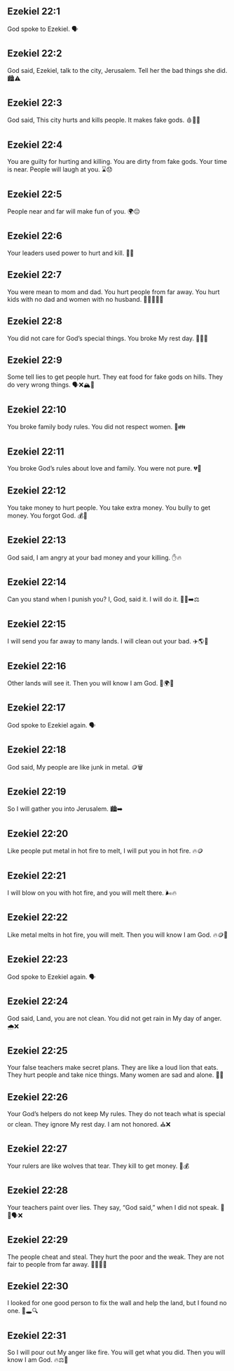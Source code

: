 ## Ezekiel 22:1
God spoke to Ezekiel. 🗣️
## Ezekiel 22:2
God said, Ezekiel, talk to the city, Jerusalem. Tell her the bad things she did. 🏙️⚠️
## Ezekiel 22:3
God said, This city hurts and kills people. It makes fake gods. 🩸🗿❌
## Ezekiel 22:4
You are guilty for hurting and killing. You are dirty from fake gods. Your time is near. People will laugh at you. ⌛😞
## Ezekiel 22:5
People near and far will make fun of you. 🌍😔
## Ezekiel 22:6
Your leaders used power to hurt and kill. 👑💔
## Ezekiel 22:7
You were mean to mom and dad. You hurt people from far away. You hurt kids with no dad and women with no husband. 🚫👨‍👩‍👧‍👦
## Ezekiel 22:8
You did not care for God’s special things. You broke My rest day. 🛐❌🛌
## Ezekiel 22:9
Some tell lies to get people hurt. They eat food for fake gods on hills. They do very wrong things. 🗣️❌🏔️🍖
## Ezekiel 22:10
You broke family body rules. You did not respect women. 🚫👪
## Ezekiel 22:11
You broke God’s rules about love and family. You were not pure. 💔🚫
## Ezekiel 22:12
You take money to hurt people. You take extra money. You bully to get money. You forgot God. 💰🚫
## Ezekiel 22:13
God said, I am angry at your bad money and your killing. ✋🔥
## Ezekiel 22:14
Can you stand when I punish you? I, God, said it. I will do it. 🧍‍♂️➡️⚖️
## Ezekiel 22:15
I will send you far away to many lands. I will clean out your bad. ✈️🌎🧼
## Ezekiel 22:16
Other lands will see it. Then you will know I am God. 👀🌍🙏
## Ezekiel 22:17
God spoke to Ezekiel again. 🗣️
## Ezekiel 22:18
God said, My people are like junk in metal. 🪙🗑️
## Ezekiel 22:19
So I will gather you into Jerusalem. 🏙️➡️
## Ezekiel 22:20
Like people put metal in hot fire to melt, I will put you in hot fire. 🔥🪙
## Ezekiel 22:21
I will blow on you with hot fire, and you will melt there. 🌬️🔥
## Ezekiel 22:22
Like metal melts in hot fire, you will melt. Then you will know I am God. 🔥🪙🙏
## Ezekiel 22:23
God spoke to Ezekiel again. 🗣️
## Ezekiel 22:24
God said, Land, you are not clean. You did not get rain in My day of anger. 🌧️❌
## Ezekiel 22:25
Your false teachers make secret plans. They are like a loud lion that eats. They hurt people and take nice things. Many women are sad and alone. 🦁💔
## Ezekiel 22:26
Your God’s helpers do not keep My rules. They do not teach what is special or clean. They ignore My rest day. I am not honored. ⛪❌
## Ezekiel 22:27
Your rulers are like wolves that tear. They kill to get money. 🐺💰
## Ezekiel 22:28
Your teachers paint over lies. They say, “God said,” when I did not speak. 🎨🧱🗣️❌
## Ezekiel 22:29
The people cheat and steal. They hurt the poor and the weak. They are not fair to people from far away. 🧑‍🤝‍🧑🚫
## Ezekiel 22:30
I looked for one good person to fix the wall and help the land, but I found no one. 🧱🕳️🔍
## Ezekiel 22:31
So I will pour out My anger like fire. You will get what you did. Then you will know I am God. 🔥⚖️🙏
